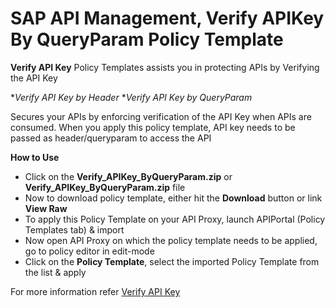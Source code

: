 # SAP API Management, Verify APIKey By QueryParam Policy Template 

**Verify API Key** Policy Templates assists you in protecting APIs by Verifying the API Key

**Verify API Key by Header*
**Verify API Key by QueryParam* 

 Secures your APIs by enforcing verification of the API Key when APIs are consumed. When you apply this policy template, API key needs to be passed as header/queryparam to access the API

**How to Use**

* Click on the **Verify_APIKey_ByQueryParam.zip**  or **Verify_APIKey_ByQueryParam.zip** file
* Now to download policy template, either hit the **Download** button or link **View Raw**
* To apply this Policy Template on your API Proxy, launch APIPortal (Policy Templates tab) & import
* Now open API Proxy on which the policy template needs to be applied, go to policy editor in edit-mode
* Click on the **Policy Template**, select the imported Policy Template from the list & apply

For more information refer [Verify API Key](https://help.sap.com/viewer/66d066d903c2473f81ec33acfe2ccdb4/Cloud/en-US/4d15a0427494452dbb42a319e9bb420f.html)
